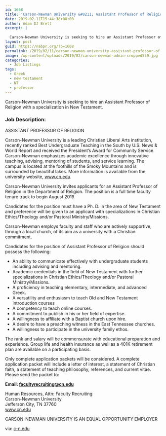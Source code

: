 ```yaml
---
id: 1668
title: 'Carson-Newman University &#8211; Assistant Professor of Religion'
date: 2019-02-11T15:44:38+00:00
author: Adam DJ Brett
excerpt: |
  
  Carson-Newman University is seeking to hire an Assistant Professor of Religion.
layout: post
guid: https://nabpr.org/?p=1668
permalink: /2019/02/11/carson-newman-university-assistant-professor-of-religion/
image: /wp-content/uploads/2019/02/carson-newman-admin-cropped539.jpg
categories:
  - Job Listings
tags:
  - Greek
  - new testament
  - NT
  - professor
---
```

Carson-Newman University is seeking to hire an Assistant Professor of Religion with a specialization in New Testament.

<!--more-->

### Job Description:

ASSISTANT PROFESSOR OF RELIGION

Carson-Newman University is a leading Christian Liberal Arts institution, recently ranked Best Undergraduate Teaching in the South by U.S. News & World Report and received the President&#8217;s Award for Community Service. Carson-Newman emphasizes academic excellence through innovative teaching, advising, mentoring of students, and service learning. The campus is located at the foothills of the Smoky Mountains and is surrounded by beautiful lakes. More information is available from the university website, www.cn.edu.

Carson-Newman University invites applicants for an Assistant Professor of Religion in the Department of Religion. The position is a full time faculty tenure track to begin August 2019.

Candidates for the position must have a Ph. D. in the area of New Testament and preference will be given to an applicant with specializations in Christian Ethics/Theology and/or Pastoral Ministry/Missions.

Carson-Newman employs faculty and staff who are actively supportive, through a local church, of its aim as a university with a Christian commitment.

Candidates for the position of Assistant Professor of Religion should possess the following:

  * An ability to communicate effectively with undergraduate students including advising and mentoring.
  * Academic credentials in the field of New Testament with further specializations in Christian Ethics/Theology and/or Pastoral Ministry/Missions.
  * A proficiency in teaching elementary, intermediate, and advanced Greek.
  * A versatility and enthusiasm to teach Old and New Testament Introduction courses
  * A competency to teach online courses.
  * A commitment to publish in his or her field of expertise.
  * A willingness to affiliate with a Baptist church upon hire.
  * A desire to have a preaching witness in the East Tennessee churches.
  * A willingness to participate in the university family ethos.

The rank and salary will be commensurate with educational preparation and experience. Group life and health insurance as well as a 401K retirement plan are available on a participating basis.

Only complete application packets will be considered. A complete application packet will include a letter of interest, a statement of Christian faith, a statement of teaching philosophy, references, and current vitae. Please send the packet to:

**Email: facultyrecruiting@cn.edu**

Human Resources, Attn: Faculty Recruiting  
Carson-Newman University  
Jefferson City, TN 37760  
www.cn.edu

CARSON-NEWMAN UNIVERSITY IS AN EQUAL OPPORTUNITY EMPLOYER

via: [c-n.edu](https://www.cn.edu/administration/human-resources/employment-opportunities/assistant-professor-of-religion)

&nbsp;